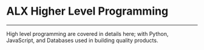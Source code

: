 # ALX Higher Level Programming

----------------

High level programming are covered in details here; with Python, JavaScript, and Databases used in building quality products.


